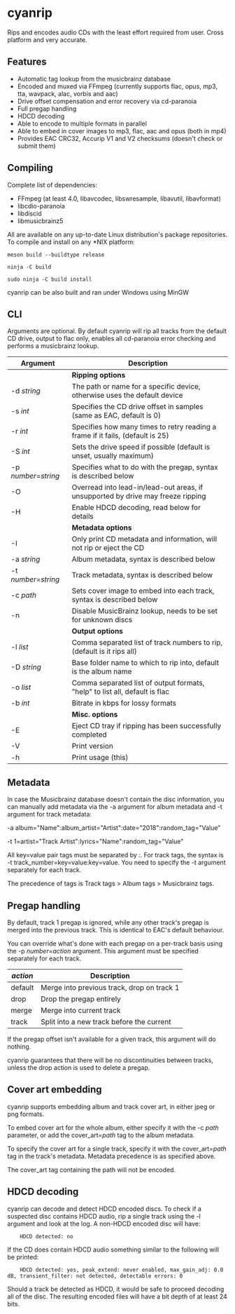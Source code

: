 cyanrip
=======
Rips and encodes audio CDs with the least effort required from user. Cross platform and very accurate.

Features
--------
 * Automatic tag lookup from the musicbrainz database
 * Encoded and muxed via FFmpeg (currently supports flac, opus, mp3, tta, wavpack, alac, vorbis and aac)
 * Drive offset compensation and error recovery via cd-paranoia
 * Full pregap handling
 * HDCD decoding
 * Able to encode to multiple formats in parallel
 * Able to embed in cover images to mp3, flac, aac and opus (both in mp4)
 * Provides EAC CRC32, Accurip V1 and V2 checksums (doesn't check or submit them)


Compiling
---------
Complete list of dependencies:

 * FFmpeg (at least 4.0, libavcodec, libswresample, libavutil, libavformat)
 * libcdio-paranoia
 * libdiscid
 * libmusicbrainz5

All are available on any up-to-date Linux distribution's package repositories. To compile and install on any *NIX platform:

`meson build --buildtype release`

`ninja -C build`

`sudo ninja -C build install`

cyanrip can be also built and ran under Windows using MinGW


CLI
---

Arguments are optional. By default cyanrip will rip all tracks from the default CD drive, output to flac only, enables all cd-paranoia error checking and performs a musicbrainz lookup.

| Argument             | Description                                                                      |
|----------------------|----------------------------------------------------------------------------------|
|                      | **Ripping options**                                                              |
| -d *string*          | The path or name for a specific device, otherwise uses the default device        |
| -s *int*             | Specifies the CD drive offset in samples (same as EAC, default is 0)             |
| -r *int*             | Specifies how many times to retry reading a frame if it fails, (default is 25)   |
| -S *int*             | Sets the drive speed if possible (default is unset, usually maximum)             |
| -p *number*=*string* | Specifies what to do with the pregap, syntax is described below                  |
| -O                   | Overread into lead-in/lead-out areas, if unsupported by drive may freeze ripping |
| -H                   | Enable HDCD decoding, read below for details                                     |
|                      | **Metadata options**                                                             |
| -I                   | Only print CD metadata and information, will not rip or eject the CD             |
| -a *string*          | Album metadata, syntax is described below                                        |
| -t *number*=*string* | Track metadata, syntax is described below                                        |
| -c *path*            | Sets cover image to embed into each track, syntax is described below             |
| -n                   | Disable MusicBrainz lookup, needs to be set for unknown discs                    |
|                      | **Output options**                                                               |
| -l *list*            | Comma separated list of track numbers to rip, (default is it rips all)           |
| -D *string*          | Base folder name to which to rip into, default is the album name                 |
| -o *list*            | Comma separated list of output formats, "help" to list all, default is flac      |
| -b *int*             | Bitrate in kbps for lossy formats                                                |
|                      | **Misc. options**                                                                |
| -E                   | Eject CD tray if ripping has been successfully completed                         |
| -V                   | Print version                                                                    |
| -h                   | Print usage (this)                                                               |


Metadata
--------

In case the Musicbrainz database doesn't contain the disc information, you can manually add metadata via the -a argument for album metadata and -t argument for track metadata:

-a album="Name":album_artist="Artist":date="2018":random_tag="Value"

-t 1=artist="Track Artist":lyrics="Name":random_tag="Value"

All key=value pair tags must be separated by *:*. For track tags, the syntax is -t track_number=key=value:key=value. You need to specify the -t argument separately for each track.

The precedence of tags is Track tags > Album tags > Musicbrainz tags.


Pregap handling
---------------

By default, track 1 pregap is ignored, while any other track's pregap is merged into the previous track. This is identical to EAC's default behaviour.

You can override what's done with each pregap on a per-track basis using the -p *number*=*action* argument. This argument must be specified separately for each track.

| *action* | Description                                |
|----------|--------------------------------------------|
| default  | Merge into previous track, drop on track 1 |
| drop     | Drop the pregap entirely                   |
| merge    | Merge into current track                   |
| track    | Split into a new track before the current  |

If the pregap offset isn't available for a given track, this argument will do nothing.

cyanrip guarantees that there will be no discontinuities between tracks, unless the drop action is used to delete a pregap.


Cover art embedding
-------------------

cyanrip supports embedding album and track cover art, in either jpeg or png formats.

To embed cover art for the whole album, either specify it with the -c *path* parameter, or add the cover_art=*path* tag to the album metadata.

To specify the cover art for a single track, specify it with the cover_art=*path* tag in the track's metadata. Metadata precedence is as specified above.

The cover_art tag containing the path will not be encoded.


HDCD decoding
-------------

cyanrip can decode and detect HDCD encoded discs. To check if a suspected disc contains HDCD audio, rip a single track using the -l argument and look at the log. A non-HDCD encoded disc will have:

```
    HDCD detected: no
```

If the CD does contain HDCD audio something similar to the following will be printed:

```
    HDCD detected: yes, peak_extend: never enabled, max_gain_adj: 0.0 dB, transient_filter: not detected, detectable errors: 0
```

Should a track be detected as HDCD, it would be safe to proceed decoding all of the disc. The resulting encoded files will have a bit depth of at least 24 bits.
